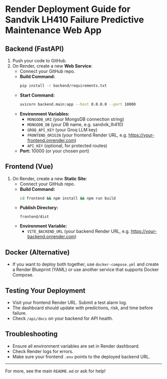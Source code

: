 # Render Deployment Guide for Sandvik LH410 Failure Predictive Maintenance Web App

## Backend (FastAPI)
1. Push your code to GitHub.
2. On Render, create a new **Web Service**:
   - Connect your GitHub repo.
   - **Build Command:**
     ```sh
     pip install -r backend/requirements.txt
     ```
   - **Start Command:**
     ```sh
     uvicorn backend.main:app --host 0.0.0.0 --port 10000
     ```
   - **Environment Variables:**
     - `MONGODB_URI` (your MongoDB connection string)
     - `MONGODB_DB` (your DB name, e.g. sandvik_lh410)
     - `GROQ_API_KEY` (your Groq LLM key)
     - `FRONTEND_ORIGIN` (your frontend Render URL, e.g. https://your-frontend.onrender.com)
     - `API_KEY` (optional, for protected routes)
   - **Port:** 10000 (or your chosen port)

## Frontend (Vue)
1. On Render, create a new **Static Site**:
   - Connect your GitHub repo.
   - **Build Command:**
     ```sh
     cd frontend && npm install && npm run build
     ```
   - **Publish Directory:**
     ```
     frontend/dist
     ```
   - **Environment Variable:**
     - `VITE_BACKEND_URL` (your backend Render URL, e.g. https://your-backend.onrender.com)

## Docker (Alternative)
- If you want to deploy both together, use `docker-compose.yml` and create a Render Blueprint (YAML) or use another service that supports Docker Compose.

## Testing Your Deployment
- Visit your frontend Render URL. Submit a test alarm log.
- The dashboard should update with predictions, risk, and time before failure.
- Check `/api/docs` on your backend for API health.

## Troubleshooting
- Ensure all environment variables are set in Render dashboard.
- Check Render logs for errors.
- Make sure your frontend `.env` points to the deployed backend URL.

---
For more, see the main `README.md` or ask for help!
